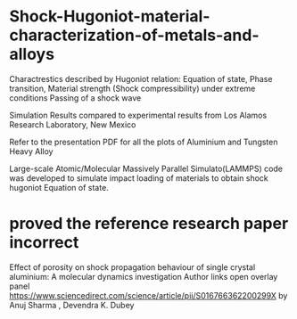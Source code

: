 # Shock-Hugoniot-material-characterization-of-metals-and-alloys
Charactrestics described by Hugoniot relation: Equation of state, Phase transition, Material strength (Shock compressibility) under extreme conditions Passing of a shock wave

Simulation Results compared to experimental results from Los Alamos Research Laboratory, New Mexico

Refer to the presentation PDF for all the plots of Aluminium and Tungsten Heavy Alloy

Large-scale Atomic/Molecular Massively Parallel Simulato(LAMMPS) code was developed to simulate impact loading of materials to obtain shock hugoniot Equation of state.


# proved the reference research paper incorrect
Effect of porosity on shock propagation behaviour of single crystal aluminium: A molecular dynamics investigation
Author links open overlay panel     https://www.sciencedirect.com/science/article/pii/S016766362200299X
by Anuj Sharma , Devendra K. Dubey


